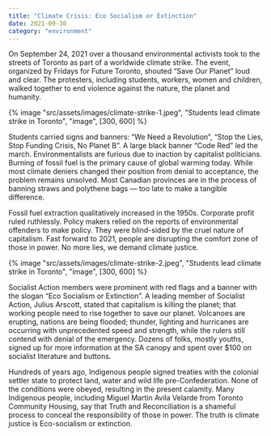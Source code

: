 ```yaml
---
title: "Climate Crisis: Eco Socialism or Extinction"
date: 2021-09-30
category: "environment"
---
```


On September 24, 2021 over a thousand environmental activists took to the streets of Toronto as part of a worldwide climate strike. The event, organized by Fridays for Future Toronto, shouted “Save Our Planet” loud and clear. The protesters, including students, workers, women and children, walked together to end violence against the nature, the planet and humanity.

<!-- excerpt -->

{% image "src/assets/images/climate-strike-1.jpeg", "Students lead climate strike in Toronto", "image", [300, 600] %}

Students carried signs and banners: “We Need a Revolution”, “Stop the Lies, Stop Funding Crisis, No Planet B”. A large black banner “Code Red” led the march. Environmentalists are furious due to inaction by capitalist politicians. Burning of fossil fuel is the primary cause of global warming today. While most climate deniers changed their position from denial to acceptance, the problem remains unsolved. Most Canadian provinces are in the process of banning straws and polythene bags — too late to make a tangible difference.

Fossil fuel extraction qualitatively increased in the 1950s. Corporate profit ruled ruthlessly. Policy makers relied on the reports of environmental offenders to make policy. They were blind-sided by the cruel nature of capitalism. Fast forward to 2021, people are disrupting the comfort zone of those in power. No more lies, we demand climate justice.

{% image "src/assets/images/climate-strike-2.jpeg", "Students lead climate strike in Toronto", "image", [300, 600] %}

Socialist Action members were prominent with red flags and a banner with the slogan “Eco Socialism or Extinction”. A leading member of Socialist Action, Julius Arscott, stated that capitalism is killing the planet; that working people need to rise together to save our planet. Volcanoes are erupting, nations are being flooded; thunder, lighting and hurricanes are occurring with unprecedented speed and strength, while the rulers still contend with denial of the emergency. Dozens of folks, mostly youths, signed up for more information at the SA canopy and spent over $100 on socialist literature and buttons.

Hundreds of years ago, Indigenous people signed treaties with the colonial settler state to protect land, water and wild life pre-Confederation. None of the conditions were obeyed, resulting in the present calamity. Many Indigenous people, including Miguel Martin Avila Velarde from Toronto Community Housing, say that Truth and Reconciliation is a shameful process to conceal the responsibility of those in power. The truth is climate justice is Eco-socialism or extinction.
